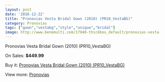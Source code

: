 ```yaml
---
layout: post
date: '2016-12-22'
title: "Pronovias Vesta Bridal Gown (2010) (PR10_VestaBG)"
category: Pronovias
tags: ["gown","vestabg","style","unique","bridal"]
image: http://www.benemulti.com/17940-thickbox_default/pronovias-vesta-bridal-gown-2010-pr10vestabg.jpg
---
```

Pronovias Vesta Bridal Gown (2010) (PR10_VestaBG)

On Sales: **$449.99**
<a href="https://www.benemulti.com/en/pronovias/6804-pronovias-vesta-bridal-gown-2010-pr10vestabg.html"><amp-img layout="responsive" width="600" height="600" src="//www.benemulti.com/17940-thickbox_default/pronovias-vesta-bridal-gown-2010-pr10vestabg.jpg" alt="Pronovias Vesta Bridal Gown (2010) (PR10_VestaBG) 0" /></a>
<a href="https://www.benemulti.com/en/pronovias/6804-pronovias-vesta-bridal-gown-2010-pr10vestabg.html"><amp-img layout="responsive" width="600" height="600" src="//www.benemulti.com/17942-thickbox_default/pronovias-vesta-bridal-gown-2010-pr10vestabg.jpg" alt="Pronovias Vesta Bridal Gown (2010) (PR10_VestaBG) 1" /></a>
<a href="https://www.benemulti.com/en/pronovias/6804-pronovias-vesta-bridal-gown-2010-pr10vestabg.html"><amp-img layout="responsive" width="600" height="600" src="//www.benemulti.com/17941-thickbox_default/pronovias-vesta-bridal-gown-2010-pr10vestabg.jpg" alt="Pronovias Vesta Bridal Gown (2010) (PR10_VestaBG) 2" /></a>

Buy it: [Pronovias Vesta Bridal Gown (2010) (PR10_VestaBG)](https://www.benemulti.com/en/pronovias/6804-pronovias-vesta-bridal-gown-2010-pr10vestabg.html "Pronovias Vesta Bridal Gown (2010) (PR10_VestaBG)")

View more: [Pronovias](https://www.benemulti.com/en/55-pronovias "Pronovias")